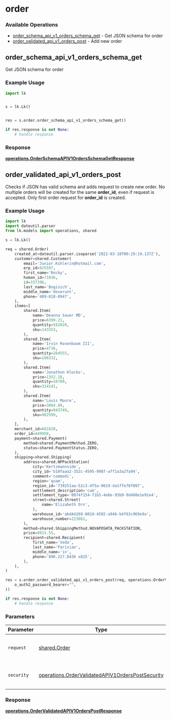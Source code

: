 # order

### Available Operations

* [order_schema_api_v1_orders_schema_get](#order_schema_api_v1_orders_schema_get) - Get JSON schema for order
* [order_validated_api_v1_orders_post](#order_validated_api_v1_orders_post) - Add new order

## order_schema_api_v1_orders_schema_get

Get JSON schema for order

### Example Usage

```python
import lk


s = lk.Lk()


res = s.order.order_schema_api_v1_orders_schema_get()

if res.response is not None:
    # handle response
```


### Response

**[operations.OrderSchemaAPIV1OrdersSchemaGetResponse](../../models/operations/orderschemaapiv1ordersschemagetresponse.md)**


## order_validated_api_v1_orders_post

Checks if JSON has valid schema and adds request to create new order. No multiple orders will be created for the same **order_id**, even if request is accepted. Only first order request for **order_id** is created.

### Example Usage

```python
import lk
import dateutil.parser
from lk.models import operations, shared

s = lk.Lk()

req = shared.Order(
    created_at=dateutil.parser.isoparse('2022-03-18T00:29:19.137Z'),
    customer=shared.Customer(
        email='Junior.Kshlerin@hotmail.com',
        erp_id=925597,
        first_name='Rocky',
        human_id=71036,
        id=337396,
        last_name='Bogisich',
        middle_name='deserunt',
        phone='489-818-8947',
    ),
    items=[
        shared.Item(
            name='Deanna Sauer MD',
            price=6399.21,
            quantity=582020,
            sku=143353,
        ),
        shared.Item(
            name='Irvin Rosenbaum III',
            price=4736,
            quantity=264555,
            sku=186332,
        ),
        shared.Item(
            name='Jonathon Klocko',
            price=1352.18,
            quantity=18789,
            sku=324141,
        ),
        shared.Item(
            name='Louis Moore',
            price=3864.89,
            quantity=943749,
            sku=902599,
        ),
    ],
    merchant_id=681820,
    order_id=449950,
    payment=shared.Payment(
        method=shared.PaymentMethod.ZERO,
        status=shared.PaymentStatus.ZERO,
    ),
    shipping=shared.Shipping(
        address=shared.NPPackStation(
            city='Kertzmannside',
            city_id='b10faaa2-352c-4595-9907-aff1a3a2fa94',
            comment='commodi',
            region='quam',
            region_id='739251aa-52c3-4f5a-9019-da1ffe78f097',
            settlement_description='cum',
            settlement_type='0074f154-71b5-4e6e-93b9-9d488e1e91e4',
            street=shared.Street(
                name='Elizabeth Orn',
            ),
            warehouse_id='abd44269-802d-4502-a94b-b4f63c969e9a',
            warehouse_number=223081,
        ),
        method=shared.ShippingMethod.NOVAPOSHTA_PACKSTATION,
        price=8915.55,
        recipient=shared.Recipient(
            first_name='Veda',
            last_name='Parisian',
            middle_name='in',
            phone='896.227.8436 x825',
        ),
    ),
)

res = s.order.order_validated_api_v1_orders_post(req, operations.OrderValidatedAPIV1OrdersPostSecurity(
    o_auth2_password_bearer="",
))

if res.response is not None:
    # handle response
```

### Parameters

| Parameter                                                                                                            | Type                                                                                                                 | Required                                                                                                             | Description                                                                                                          |
| -------------------------------------------------------------------------------------------------------------------- | -------------------------------------------------------------------------------------------------------------------- | -------------------------------------------------------------------------------------------------------------------- | -------------------------------------------------------------------------------------------------------------------- |
| `request`                                                                                                            | [shared.Order](../../models/shared/order.md)                                                                         | :heavy_check_mark:                                                                                                   | The request object to use for the request.                                                                           |
| `security`                                                                                                           | [operations.OrderValidatedAPIV1OrdersPostSecurity](../../models/operations/ordervalidatedapiv1orderspostsecurity.md) | :heavy_check_mark:                                                                                                   | The security requirements to use for the request.                                                                    |


### Response

**[operations.OrderValidatedAPIV1OrdersPostResponse](../../models/operations/ordervalidatedapiv1orderspostresponse.md)**


